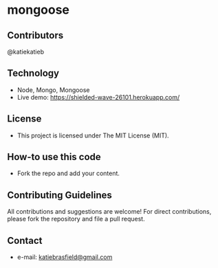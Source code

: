 # mongoose

## Contributors
@katiekatieb


## Technology
* Node, Mongo, Mongoose
* Live demo: https://shielded-wave-26101.herokuapp.com/

## License 
* This project is licensed under The MIT License (MIT).

## How-to use this code
* Fork the repo and add your content.

## Contributing Guidelines
All contributions and suggestions are welcome!
For direct contributions, please fork the repository and file a pull request. 

## Contact
* e-mail: katiebrasfield@gmail.com
